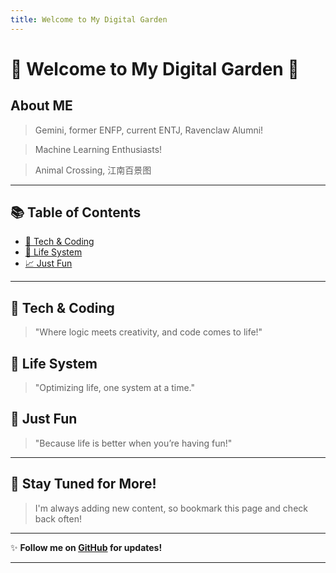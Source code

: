 ```yaml
---
title: Welcome to My Digital Garden
---
```

# 🌟 Welcome to My Digital Garden 🌟


## About ME
   > Gemini, former ENFP, current ENTJ, Ravenclaw Alumni!

  > Machine Learning Enthusiasts!

  > Animal Crossing, 江南百景图

---

## 📚 Table of Contents

- [🔧 Tech & Coding](#tech--coding)
- [🎨 Life System](#design--creativity)
- [📈 Just Fun](#data--analytics)


---

## 📐 Tech & Coding
> "Where logic meets creativity, and code comes to life!"

## 🌱 Life System
> "Optimizing life, one system at a time."

## 🎉 Just Fun
> "Because life is better when you’re having fun!"

---


## 🎯 Stay Tuned for More!


> I'm always adding new content, so bookmark this page and check back often!
---
✨ **Follow me on [GitHub](https://github.com/jovialchen) for updates!**

---
